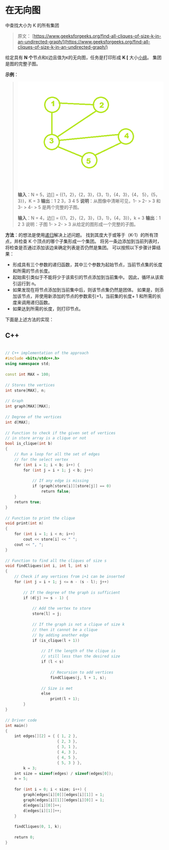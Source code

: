 # 在无向图

中查找大小为 K 的所有集团

> 原文： [https://www.geeksforgeeks.org/find-all-cliques-of-size-k-in-an-undirected-graph/](https://www.geeksforgeeks.org/find-all-cliques-of-size-k-in-an-undirected-graph/)

给定具有 **N 个**节点和`E`边且值为`K`的无向图，任务是打印形成 **K [** 大小[小组](https://en.wikipedia.org/wiki/Clique_problem)。
集团是图的完整子图。

**示例**：

> ![](img/ceefcbbb578ca74f55c247caa1b1bc72.png)
> **输入**：N = 5，边[] = {{1，2}，{2，3}，{3，1}，{4，3}，{4， 5}，{5，3}}，K = 3
> **输出**：1 2 3，3 4 5
> **说明**：从图像中清晰可见，1- > 2- > 3 和 3- > 4- > 5 是两个完整的子图。
> 
> **输入**：N = 4，边[] = {{1，2}，{2，3}，{3，1}，{4，3}}，k = 3
> **输出**：1 2 3
> 说明：子图 1- > 2- > 3 从给定的图形成一个完整的子图。

**方法**：的想法是使用[递归](http://www.geeksforgeeks.org/recursion/)解决上述问题。 找到其度大于或等于（K-1）的所有顶点，并检查 K 个顶点的哪个子集形成一个集团。 将另一条边添加到当前列表时，将检查是否通过添加该边来确定列表是否仍然是集团。
可以按照以下步骤计算结果：

*   形成具有三个参数的递归函数，其中三个参数为起始节点，当前节点集的长度和所需的节点长度。
*   起始索引类似于不能将少于该索引的节点添加到当前集中。 因此，循环从该索引运行到 n。
*   如果发现在将节点添加到当前集中后，则该节点集仍然是团体。 如果是，则添加该节点，并使用新添加的节点的参数索引+1，当前集的长度+ 1 和所需的长度来调用递归函数。
*   如果达到所需的长度，则打印节点。

下面是上述方法的实现：

## C++

```cpp

// C++ implementation of the approach 
#include <bits/stdc++.h> 
using namespace std; 

const int MAX = 100; 

// Stores the vertices 
int store[MAX], n; 

// Graph 
int graph[MAX][MAX]; 

// Degree of the vertices 
int d[MAX]; 

// Function to check if the given set of vertices 
// in store array is a clique or not 
bool is_clique(int b) 
{ 
    // Run a loop for all the set of edges 
    // for the select vertex 
    for (int i = 1; i < b; i++) { 
        for (int j = i + 1; j < b; j++) 

            // If any edge is missing 
            if (graph[store[i]][store[j]] == 0) 
                return false; 
    } 
    return true; 
} 

// Function to print the clique 
void print(int n) 
{ 
    for (int i = 1; i < n; i++) 
        cout << store[i] << " "; 
    cout << ", "; 
} 

// Function to find all the cliques of size s 
void findCliques(int i, int l, int s) 
{ 
    // Check if any vertices from i+1 can be inserted 
    for (int j = i + 1; j <= n - (s - l); j++) 

        // If the degree of the graph is sufficient 
        if (d[j] >= s - 1) { 

            // Add the vertex to store 
            store[l] = j; 

            // If the graph is not a clique of size k 
            // then it cannot be a clique 
            // by adding another edge 
            if (is_clique(l + 1)) 

                // If the length of the clique is 
                // still less than the desired size 
                if (l < s) 

                    // Recursion to add vertices 
                    findCliques(j, l + 1, s); 

                // Size is met 
                else
                    print(l + 1); 
        } 
} 

// Driver code 
int main() 
{ 
    int edges[][2] = { { 1, 2 }, 
                       { 2, 3 }, 
                       { 3, 1 }, 
                       { 4, 3 }, 
                       { 4, 5 }, 
                       { 5, 3 } }, 
        k = 3; 
    int size = sizeof(edges) / sizeof(edges[0]); 
    n = 5; 

    for (int i = 0; i < size; i++) { 
        graph[edges[i][0]][edges[i][1]] = 1; 
        graph[edges[i][1]][edges[i][0]] = 1; 
        d[edges[i][0]]++; 
        d[edges[i][1]]++; 
    } 

    findCliques(0, 1, k); 

    return 0; 
} 

```